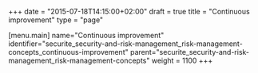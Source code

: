 +++
date = "2015-07-18T14:15:00+02:00"
draft = true
title = "Continuous improvement"
type = "page"

[menu.main]
name="Continuous improvement"
identifier="securite_security-and-risk-management_risk-management-concepts_continuous-improvement"
parent="securite_security-and-risk-management_risk-management-concepts"
weight = 1100
+++